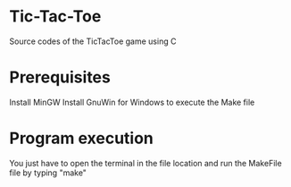 # Tic-Tac-Toe
Source codes of the TicTacToe game using C

# Prerequisites
Install MinGW
Install GnuWin for Windows to execute the Make file

# Program execution
You just have to open the terminal in the file location and run the MakeFile file by typing "make"

